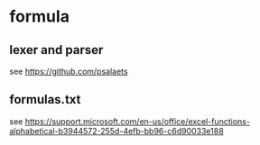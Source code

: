 # formula

## lexer and parser

see <https://github.com/psalaets>

## formulas.txt

see <https://support.microsoft.com/en-us/office/excel-functions-alphabetical-b3944572-255d-4efb-bb96-c6d90033e188>

